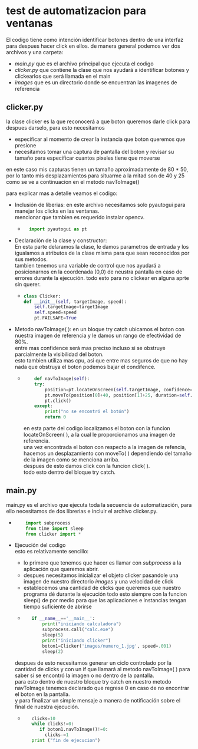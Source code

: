 # test de automatizacion para ventanas

El codigo tiene como intención identificar botones dentro de una interfaz para despues hacer click en ellos.
de manera general podemos ver dos archivos y una carpeta:
- _main.py_ que es el archivo principal que ejecuta el codigo
- _clicker.py_ que contiene la clase que nos ayudará a identificar botones y clickearlos que será llamada en el main
- _images_ que es un directorio donde se encuentran las imagenes de referencia

## clicker.py
la clase clicker es la que reconocerá a que boton queremos darle click para despues darselo,
para esto necesitamos 
- especificar al momento de crear la instancia que boton queremos que presione
- necesitamos tomar una captura de pantalla del boton y revisar su tamaño para especificar cuantos pixeles tiene que moverse

en este caso mis capturas tienen un tamaño aproximadamente de 80 * 50, por lo tanto mis desplazamientos para situarme a la mitad
son de 40 y 25 como se ve a continuacion en el metodo navToImage()

para explicar mas a detalle veamos el codigo:

- Inclusión de liberias:
  en este archivo necesitamos solo pyautogui para manejar los clicks en las ventanas.  
  mencionar que tambien es requerido instalar opencv.
  
    - ```python
        import pyautogui as pt
      ```

- Declaración de la clase y constructor:   
    En esta parte delaramos la clase, le damos parametros de entrada y los igualamos a atributos de la clase misma para que sean reconocidos por sus metodos.  
    tambien tenemos una variable de control que nos ayudará a posicionarnos en la coordenada (0,0) de neustra pantalla en caso de errores durante la ejecución.
    todo esto para no clickear en alguna aprte sin querer.  
  - ```python
    class Clicker:
    def __init__(self, targetImage, speed):
        self.targetImage=targetImage 
        self.speed=speed
        pt.FAILSAFE=True
    ```
- Metodo navToImage( ):
    en un bloque try catch ubicamos el boton con nuestra imagen de referencia y le damos un rango de efectividad de 80%.  
    entre mas confidence será mas preciso incluso si se obstruye parcialmente la visibilidad del boton.  
    esto tambien utiliza mas cpu, asi que entre mas seguros de que no hay nada que obstruya el boton podemos bajar el condifence.  
    
  - ```python
        def navToImage(self):
        try:
            position=pt.locateOnScreen(self.targetImage, confidence=.8)
            pt.moveTo(position[0]+40, position[1]+25, duration=self.speed)
            pt.click()
        except:
            print("no se encontró el botón")
            return 0
    ```  
    en esta parte del codigo localizamos el boton con la funcion locateOnScreen( ), a la cual le proporcionamos una imagen de referencia.  
    una vez encontrada el boton con respecto a la imagen de refencia, hacemos un desplazamiento con moveTo( ) dependiendo del tamaño de la imagen como se menciona arriba.  
    despues de esto damos click con la funcion click( ).  
    todo esto dentro del bloque try catch.  
## main.py
main.py es el archivo que ejecuta toda la secuencia de automatización, para ello necesitamos de dos librerias e incluir el archivo clicker.py.  
  - ```python
        import subprocess
        from time import sleep
        from clicker import *
    ```
    
- Ejecución del codigo  
  esto es relativamente sencillo:
  - lo primero que tenemos que hacer es llamar con _subprocess_ a la aplicación que queremos abrir.
  - despues necesitamos inicializar el objeto clicker pasandole una imagen de nuestro directorio _images_ y una velocidad de click
  - establecemos una cantidad de clicks que queremos que nuestro programa dé durante la ejecución
  todo esto siempre con la funcion sleep() de por medio para que las aplicaciones e instancias tengan tiempo suficiente de abrirse
   - ```python
        if __name__=='__main__':
            print("iniciando calculadora")
            subprocess.call("calc.exe")
            sleep(5)
            print("iniciando clicker")
            boton1=Clicker('images/numero_1.jpg', speed=.001)
            sleep(2)
     ```
  despues de esto necesitamos generar un ciclo controlado por la cantidad de clicks y con un if que llamará al metodo navToImage( ) para saber si se encontró la imagen o no dentro de la pantalla.  
  para esto dentro de nuestro bloque try catch en nuestro metodo navToImage tenemos declarado que regrese 0 en caso de no encontrar el boton en la pantalla.  
  y para finalizar un simple mensaje a manera de notificación sobre el final de nuestra ejecución.
    - ```python
         clicks=10
         while clicks!=0:
            if boton1.navToImage()!=0:
              clicks-=1
         print ("fin de ejecucion")
      ``` 
  

